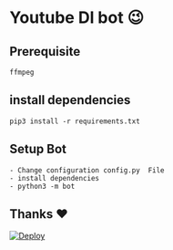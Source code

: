 # Youtube Dl bot 😉
## Prerequisite
    ffmpeg
  
    
## install dependencies
    pip3 install -r requirements.txt


## Setup Bot
    - Change configuration config.py  File
    - install dependencies
    - python3 -m bot
    
## Thanks ❤️


[![Deploy](https://www.herokucdn.com/deploy/button.svg)](https://heroku.com/deploy?template=https://github.com/blackyellowbot/Youtube-Video-Downloader-Sl-Bot.git)
